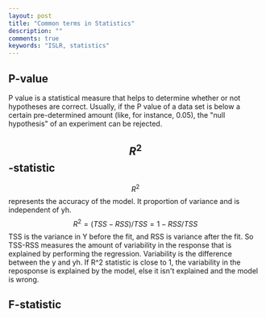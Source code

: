 ```yaml
---
layout: post
title: "Common terms in Statistics"
description: ""
comments: true
keywords: "ISLR, statistics"
---
```


## P-value
P value is a statistical measure that helps to determine whether or not hypotheses are correct. Usually, if the P value of a data set is below a certain pre-determined amount (like, for instance, 0.05), the "null hypothesis" of an experiment can be rejected.
## $$R^{2}$$-statistic
$$R^2$$ represents the accuracy of the model. It proportion of variance and is independent of yh. 
$$R^2 = (TSS-RSS)/TSS = 1- RSS/TSS$$ 
TSS is the variance in Y before the fit, and RSS is variance after the fit. So TSS-RSS measures the amount of variability in the response that is explained by performing the regression. Variability is the difference between the y and yh.
If R^2 statistic is close to 1, the variability in the reposponse is explained by the model, else it isn't explained and the model is wrong.
## F-statistic

